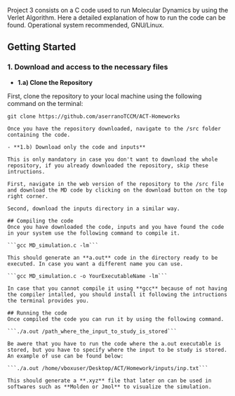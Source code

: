 Project 3 consists on a C code used to run Molecular Dynamics by using the Verlet Algorithm. Here a detailed explanation of how to run the code can be found. Operational system recommended, GNU/Linux.

## Getting Started
### 1. Download and access to the necessary files
- **1.a) Clone the Repository**

First, clone the repository to your local machine using the following command on the terminal:

```console
git clone https://github.com/aserranoTCCM/ACT-Homeworks

Once you have the repository downloaded, navigate to the /src folder containing the code.

- **1.b) Download only the code and inputs**

This is only mandatory in case you don't want to download the whole repository, if you already downloaded the repository, skip these intructions.

First, navigate in the web version of the repository to the /src file and download the MD code by clicking on the download button on the top right corner.

Second, download the inputs directory in a similar way.

## Compiling the code
Once you have downloaded the code, inputs and you have found the code in your system use the following command to compile it.

```gcc MD_simulation.c -lm```

This should generate an **a.out** code in the directory ready to be executed. In case you want a different name you can use.

```gcc MD_simulation.c -o YourExecutableName -lm```

In case that you cannot compile it using **gcc** because of not having the compiler intalled, you should install it following the intructions the terminal provides you.

## Running the code
Once compiled the code you can run it by using the following command.

```./a.out /path_where_the_input_to_study_is_stored```

Be awere that you have to run the code where the a.out executable is stored, but you have to specify where the input to be study is stored. An example of use can be found below:

```./a.out /home/vboxuser/Desktop/ACT/Homework/inputs/inp.txt```

This should generate a **.xyz** file that later on can be used in softwares such as **Molden or Jmol** to visualize the simulation.





